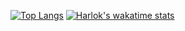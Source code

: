 [![Top Langs](https://github-readme-stats.vercel.app/api/top-langs/?username=remisiki&theme=dracula&layout=compact&hide=Jupyter%20Notebook,CSS,HTML&langs_count=10&exclude_repo=GMM-Demux-GUI)](https://github.com/anuraghazra/github-readme-stats)
[![Harlok's wakatime stats](https://github-readme-stats.vercel.app/api/wakatime?username=@remisiki&layout=compact&langs_count=10&hide=other,html,css,text,json,markdown,jupyter)](https://github.com/anuraghazra/github-readme-stats)
<!--START_SECTION:waka-->
<!--END_SECTION:waka-->
